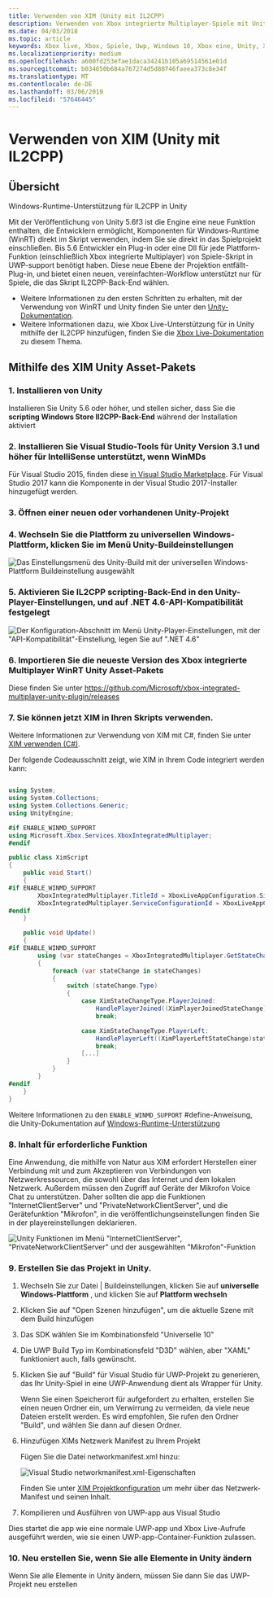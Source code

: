 ```yaml
---
title: Verwenden von XIM (Unity mit IL2CPP)
description: Verwenden von Xbox integrierte Multiplayer-Spiele mit Unity für UWP mit Skripterstellung IL2CPP-Back-End
ms.date: 04/03/2018
ms.topic: article
keywords: Xbox live, Xbox, Spiele, Uwp, Windows 10, Xbox eine, Unity, Xbox integrierte Multiplayer-Spiele
ms.localizationpriority: medium
ms.openlocfilehash: a600fd253efae1daca34241b105a69514561e01d
ms.sourcegitcommit: b034650b684a767274d5d88746faeea373c8e34f
ms.translationtype: MT
ms.contentlocale: de-DE
ms.lasthandoff: 03/06/2019
ms.locfileid: "57646445"
---
```

# <a name="use-xim-unity-with-il2cpp"></a>Verwenden von XIM (Unity mit IL2CPP)

## <a name="overview"></a>Übersicht

Windows-Runtime-Unterstützung für IL2CPP in Unity

Mit der Veröffentlichung von Unity 5.6f3 ist die Engine eine neue Funktion enthalten, die Entwicklern ermöglicht, Komponenten für Windows-Runtime (WinRT) direkt im Skript verwenden, indem Sie sie direkt in das Spielprojekt einschließen. Bis 5.6 Entwickler ein Plug-in oder eine Dll für jede Plattform-Funktion (einschließlich Xbox integrierte Multiplayer) von Spiele-Skript in UWP-support benötigt haben. Diese neue Ebene der Projektion entfällt-Plug-in, und bietet einen neuen, vereinfachten-Workflow unterstützt nur für Spiele, die das Skript IL2CPP-Back-End wählen.

- Weitere Informationen zu den ersten Schritten zu erhalten, mit der Verwendung von WinRT und Unity finden Sie unter den [Unity-Dokumentation](https://docs.unity3d.com/Manual/IL2CPP-WindowsRuntimeSupport.html).
- Weitere Informationen dazu, wie Xbox Live-Unterstützung für in Unity mithilfe der IL2CPP hinzufügen, finden Sie die [Xbox Live-Dokumentation](https://docs.microsoft.com/windows/uwp/xbox-live/get-started-with-partner/partner-add-xbox-live-to-unity-uwp) zu diesem Thema.

## <a name="using-the-xim-unity-asset-package"></a>Mithilfe des XIM Unity Asset-Pakets

### <a name="1-install-unity"></a>1. Installieren von Unity

Installieren Sie Unity 5.6 oder höher, und stellen sicher, dass Sie die **scripting Windows Store Il2CPP-Back-End** während der Installation aktiviert

### <a name="2-install-visual-studio-tools-for-unity-version-31-and-above-for-intellisense-support-when-using-winmds"></a>2. Installieren Sie Visual Studio-Tools für Unity Version 3.1 und höher für IntelliSense unterstützt, wenn WinMDs

Für Visual Studio 2015, finden diese [in Visual Studio Marketplace](https://marketplace.visualstudio.com/items?itemName=SebastienLebreton.VisualStudio2015ToolsforUnity). Für Visual Studio 2017 kann die Komponente in der Visual Studio 2017-Installer hinzugefügt werden.

### <a name="3-open-a-new-or-existing-unity-project"></a>3. Öffnen einer neuen oder vorhandenen Unity-Projekt

### <a name="4-switch-the-platform-to-universal-windows-platform-in-the-unity-build-settings-menu"></a>4. Wechseln Sie die Plattform zu universellen Windows-Plattform, klicken Sie im Menü Unity-Buildeinstellungen

![Das Einstellungsmenü des Unity-Build mit der universellen Windows-Plattform Buildeinstellung ausgewählt](../../images/xboxintegratedmultiplayer/xim-unity-build.png)

### <a name="5-enable-il2cpp-scripting-backend-in-the-unity-player-settings-and-set-api-compatibility-to-net-46"></a>5. Aktivieren Sie IL2CPP scripting-Back-End in den Unity-Player-Einstellungen, und auf .NET 4.6-API-Kompatibilität festgelegt

![Der Konfiguration-Abschnitt im Menü Unity-Player-Einstellungen, mit der "API-Kompatibilität"-Einstellung, legen Sie auf ".NET 4.6"](../../images/unity/unity-il2cpp-1.png)

### <a name="6-import-the-latest-version-of-the-xbox-integrated-multiplayer-winrt-unity-asset-package"></a>6. Importieren Sie die neueste Version des Xbox integrierte Multiplayer WinRT Unity Asset-Pakets

Diese finden Sie unter https://github.com/Microsoft/xbox-integrated-multiplayer-unity-plugin/releases

### <a name="7-you-can-now-use-xim-in-your-scripts"></a>7. Sie können jetzt XIM in Ihren Skripts verwenden.

Weitere Informationen zur Verwendung von XIM mit C#, finden Sie unter [XIM verwenden (C#)](using-xim-cs.md).

Der folgende Codeausschnitt zeigt, wie XIM in Ihrem Code integriert werden kann:

```cs

using System;
using System.Collections;
using System.Collections.Generic;
using UnityEngine;

#if ENABLE_WINMD_SUPPORT
using Microsoft.Xbox.Services.XboxIntegratedMultiplayer;
#endif

public class XimScript
{
    public void Start()
    {
#if ENABLE_WINMD_SUPPORT
        XboxIntegratedMultiplayer.TitleId = XboxLiveAppConfiguration.SingletonInstance.TitleId;
        XboxIntegratedMultiplayer.ServiceConfigurationId = XboxLiveAppConfiguration.SingletonInstance.ServiceConfigurationId;
#endif
    }

    public void Update()
    {
#if ENABLE_WINMD_SUPPORT
        using (var stateChanges = XboxIntegratedMultiplayer.GetStateChanges())
        {
            foreach (var stateChange in stateChanges)
            {
                switch (stateChange.Type)
                {
                    case XimStateChangeType.PlayerJoined:
                        HandlePlayerJoined((XimPlayerJoinedStateChange)stateChange);
                        break;

                    case XimStateChangeType.PlayerLeft:
                        HandlePlayerLeft((XimPlayerLeftStateChange)stateChange);
                        break;
                    [...]
                }
            }
        }
#endif
    }
}
```

Weitere Informationen zu den `ENABLE_WINMD_SUPPORT` #define-Anweisung, die Unity-Dokumentation auf [Windows-Runtime-Unterstützung](https://docs.unity3d.com/Manual/IL2CPP-WindowsRuntimeSupport.html)

### <a name="8-required-capability-content"></a>8. Inhalt für erforderliche Funktion

Eine Anwendung, die mithilfe von Natur aus XIM erfordert Herstellen einer Verbindung mit und zum Akzeptieren von Verbindungen von Netzwerkressourcen, die sowohl über das Internet und dem lokalen Netzwerk. Außerdem müssen den Zugriff auf Geräte der Mikrofon Voice Chat zu unterstützen. Daher sollten die app die Funktionen "InternetClientServer" und "PrivateNetworkClientServer", und die Gerätefunktion "Mikrofon", in die veröffentlichungseinstellungen finden Sie in der playereinstellungen deklarieren.

![Unity Funktionen im Menü "InternetClientServer", "PrivateNetworkClientServer" und der ausgewählten "Mikrofon"-Funktion](../../images/xboxintegratedmultiplayer/xim-unity-capability.png)

### <a name="9-build-the-project-in-unity"></a>9. Erstellen Sie das Projekt in Unity.

1. Wechseln Sie zur Datei \| Buildeinstellungen, klicken Sie auf **universelle Windows-Plattform** , und klicken Sie auf **Plattform wechseln**

2. Klicken Sie auf "Open Szenen hinzufügen", um die aktuelle Szene mit dem Build hinzufügen

3. Das SDK wählen Sie im Kombinationsfeld "Universelle 10"

4. Die UWP Build Typ im Kombinationsfeld "D3D" wählen, aber "XAML" funktioniert auch, falls gewünscht.

5. Klicken Sie auf "Build" für Visual Studio für UWP-Projekt zu generieren, das Ihr Unity-Spiel in eine UWP-Anwendung dient als Wrapper für Unity.

    Wenn Sie einen Speicherort für aufgefordert zu erhalten, erstellen Sie einen neuen Ordner ein, um Verwirrung zu vermeiden, da viele neue Dateien erstellt werden. Es wird empfohlen, Sie rufen den Ordner "Build", und wählen Sie dann auf diesen Ordner.

6. Hinzufügen XIMs Netzwerk Manifest zu Ihrem Projekt

    Fügen Sie die Datei networkmanifest.xml hinzu:

    ![Visual Studio networkmanifest.xml-Eigenschaften](../../images/xboxintegratedmultiplayer/xim-unity-networkmanifest.png)

    Finden Sie unter [XIM Projektkonfiguration](xim-manifest.md) um mehr über das Netzwerk-Manifest und seinen Inhalt.

7. Kompilieren und Ausführen von UWP-app aus Visual Studio

Dies startet die app wie eine normale UWP-app und Xbox Live-Aufrufe ausgeführt werden, wie sie einen UWP-app-Container-Funktion zulassen.

### <a name="10-rebuild-if-you-make-changes-to-anything-in-unity"></a>10. Neu erstellen Sie, wenn Sie alle Elemente in Unity ändern

Wenn Sie alle Elemente in Unity ändern, müssen Sie dann Sie das UWP-Projekt neu erstellen
